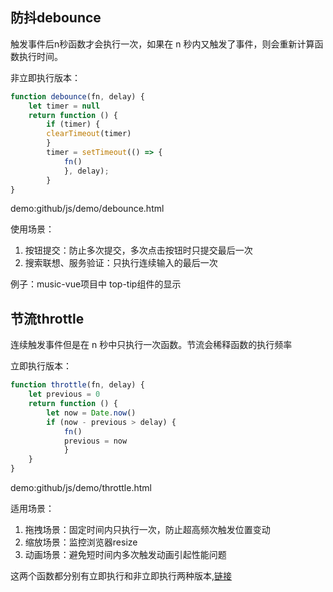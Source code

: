 ## 防抖debounce

触发事件后n秒函数才会执行一次，如果在 n 秒内又触发了事件，则会重新计算函数执行时间。

非立即执行版本：
```js
function debounce(fn, delay) {
	let timer = null
	return function () {
		if (timer) {
		clearTimeout(timer)
		}
		timer = setTimeout(() => {
			fn()
			}, delay);
		}
}
```
demo:github/js/demo/debounce.html

使用场景：

1. 按钮提交：防止多次提交，多次点击按钮时只提交最后一次
2. 搜索联想、服务验证：只执行连续输入的最后一次
	
例子：music-vue项目中 top-tip组件的显示

## 节流throttle

连续触发事件但是在 n 秒中只执行一次函数。节流会稀释函数的执行频率

立即执行版本：
```js
function throttle(fn, delay) {
	let previous = 0
	return function () {
		let now = Date.now()
		if (now - previous > delay) {
			fn()
			previous = now
			}
	}
}
```

demo:github/js/demo/throttle.html

适用场景：
1. 拖拽场景：固定时间内只执行一次，防止超高频次触发位置变动
2. 缩放场景：监控浏览器resize
3. 动画场景：避免短时间内多次触发动画引起性能问题


这两个函数都分别有立即执行和非立即执行两种版本,[链接](https://www.jianshu.com/p/c8b86b09daf0)
